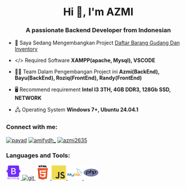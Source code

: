 <h1 align="center">Hi 👋, I'm AZMI</h1>
<h3 align="center">A passionate Backend Developer from Indonesian</h3>

- 🔭 Saya Sedang Mengembangkan Project [Daftar Barang Gudang Dan Inventory](http://8.215.28.46:2140/1a/daftargudang.php)

- </> Required Software **XAMPP(apache, Mysql), VSCODE**

- 🤜🤛 Team Dalam Pengembangan Project ini **Azmi(BackEnd), Bayu(BackEnd), Roziq(FrontEnd), Randy(FrontEnd)**

- 🖥️ Recommend requirement **Intel I3 3TH, 4GB DDR3, 128Gb SSD, NETWORK**

- 🖧 Operating System **Windows 7+, Ubuntu 24.04.1**

<h3 align="left">Connect with me:</h3>
<p align="left">
<a href="https://dev.to/payad" target="blank"><img align="center" src="https://raw.githubusercontent.com/rahuldkjain/github-profile-readme-generator/master/src/images/icons/Social/devto.svg" alt="payad" height="30" width="40" /></a>
<a href="https://instagram.com/amifydh_" target="blank"><img align="center" src="https://raw.githubusercontent.com/rahuldkjain/github-profile-readme-generator/master/src/images/icons/Social/instagram.svg" alt="amifydh_" height="30" width="40" /></a>
<a href="https://discord.gg/azmi2635" target="blank"><img align="center" src="https://raw.githubusercontent.com/rahuldkjain/github-profile-readme-generator/master/src/images/icons/Social/discord.svg" alt="azmi2635" height="30" width="40" /></a>
</p>

<h3 align="left">Languages and Tools:</h3>
<p align="left"> <a href="https://getbootstrap.com" target="_blank" rel="noreferrer"> <img src="https://raw.githubusercontent.com/devicons/devicon/master/icons/bootstrap/bootstrap-plain-wordmark.svg" alt="bootstrap" width="40" height="40"/> </a> <a href="https://git-scm.com/" target="_blank" rel="noreferrer"> <img src="https://www.vectorlogo.zone/logos/git-scm/git-scm-icon.svg" alt="git" width="40" height="40"/> </a> <a href="https://www.w3.org/html/" target="_blank" rel="noreferrer"> <img src="https://raw.githubusercontent.com/devicons/devicon/master/icons/html5/html5-original-wordmark.svg" alt="html5" width="40" height="40"/> </a> <a href="https://developer.mozilla.org/en-US/docs/Web/JavaScript" target="_blank" rel="noreferrer"> <img src="https://raw.githubusercontent.com/devicons/devicon/master/icons/javascript/javascript-original.svg" alt="javascript" width="40" height="40"/> </a> <a href="https://www.mysql.com/" target="_blank" rel="noreferrer"> <img src="https://raw.githubusercontent.com/devicons/devicon/master/icons/mysql/mysql-original-wordmark.svg" alt="mysql" width="40" height="40"/> </a> <a href="https://www.php.net" target="_blank" rel="noreferrer"> <img src="https://raw.githubusercontent.com/devicons/devicon/master/icons/php/php-original.svg" alt="php" width="40" height="40"/> </a> </p>
